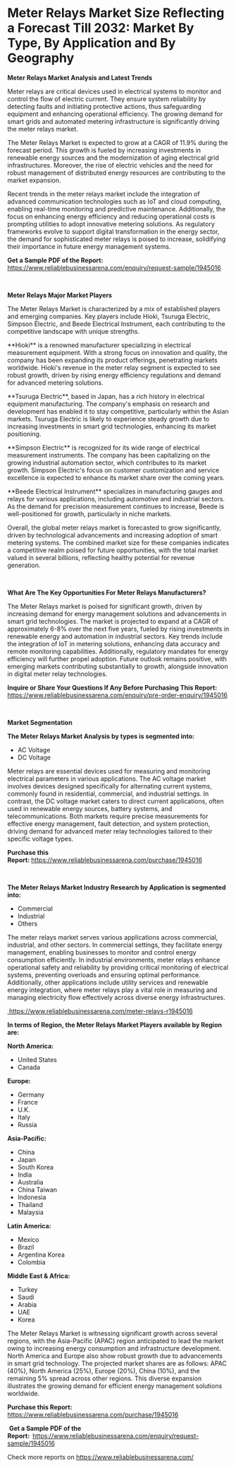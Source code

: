 <p><h1>Meter Relays Market Size Reflecting a Forecast Till 2032: Market By Type, By Application and By Geography</h1></p><p><strong>Meter Relays Market Analysis and Latest Trends</strong></p>
<p><p>Meter relays are critical devices used in electrical systems to monitor and control the flow of electric current. They ensure system reliability by detecting faults and initiating protective actions, thus safeguarding equipment and enhancing operational efficiency. The growing demand for smart grids and automated metering infrastructure is significantly driving the meter relays market.</p><p>The Meter Relays Market is expected to grow at a CAGR of 11.9% during the forecast period. This growth is fueled by increasing investments in renewable energy sources and the modernization of aging electrical grid infrastructures. Moreover, the rise of electric vehicles and the need for robust management of distributed energy resources are contributing to the market expansion.</p><p>Recent trends in the meter relays market include the integration of advanced communication technologies such as IoT and cloud computing, enabling real-time monitoring and predictive maintenance. Additionally, the focus on enhancing energy efficiency and reducing operational costs is prompting utilities to adopt innovative metering solutions. As regulatory frameworks evolve to support digital transformation in the energy sector, the demand for sophisticated meter relays is poised to increase, solidifying their importance in future energy management systems.</p></p>
<p><strong>Get a Sample PDF of the Report:&nbsp;</strong> <a href="https://www.reliablebusinessarena.com/enquiry/request-sample/1945016?utm_campaign=3515&utm_medium=2&utm_source=Github&utm_content=ia&utm_term=10042025&utm_id=meter-relays">https://www.reliablebusinessarena.com/enquiry/request-sample/1945016</a></p>
<p>&nbsp;</p>
<p><strong>Meter Relays Major Market Players</strong></p>
<p><p>The Meter Relays Market is characterized by a mix of established players and emerging companies. Key players include Hioki, Tsuruga Electric, Simpson Electric, and Beede Electrical Instrument, each contributing to the competitive landscape with unique strengths.</p><p>**Hioki** is a renowned manufacturer specializing in electrical measurement equipment. With a strong focus on innovation and quality, the company has been expanding its product offerings, penetrating markets worldwide. Hioki's revenue in the meter relay segment is expected to see robust growth, driven by rising energy efficiency regulations and demand for advanced metering solutions.</p><p>**Tsuruga Electric**, based in Japan, has a rich history in electrical equipment manufacturing. The company's emphasis on research and development has enabled it to stay competitive, particularly within the Asian markets. Tsuruga Electric is likely to experience steady growth due to increasing investments in smart grid technologies, enhancing its market positioning.</p><p>**Simpson Electric** is recognized for its wide range of electrical measurement instruments. The company has been capitalizing on the growing industrial automation sector, which contributes to its market growth. Simpson Electric's focus on customer customization and service excellence is expected to enhance its market share over the coming years.</p><p>**Beede Electrical Instrument** specializes in manufacturing gauges and relays for various applications, including automotive and industrial sectors. As the demand for precision measurement continues to increase, Beede is well-positioned for growth, particularly in niche markets.</p><p>Overall, the global meter relays market is forecasted to grow significantly, driven by technological advancements and increasing adoption of smart metering systems. The combined market size for these companies indicates a competitive realm poised for future opportunities, with the total market valued in several billions, reflecting healthy potential for revenue generation.</p></p>
<p>&nbsp;</p>
<p><strong>What Are The Key Opportunities For Meter Relays Manufacturers?</strong></p>
<p><p>The Meter Relays market is poised for significant growth, driven by increasing demand for energy management solutions and advancements in smart grid technologies. The market is projected to expand at a CAGR of approximately 6-8% over the next five years, fueled by rising investments in renewable energy and automation in industrial sectors. Key trends include the integration of IoT in metering solutions, enhancing data accuracy and remote monitoring capabilities. Additionally, regulatory mandates for energy efficiency will further propel adoption. Future outlook remains positive, with emerging markets contributing substantially to growth, alongside innovation in digital meter relay technologies.</p></p>
<p><strong>Inquire or Share Your Questions If Any Before Purchasing This Report:</strong> <a href="https://www.reliablebusinessarena.com/enquiry/pre-order-enquiry/1945016?utm_campaign=3515&utm_medium=2&utm_source=Github&utm_content=ia&utm_term=10042025&utm_id=meter-relays">https://www.reliablebusinessarena.com/enquiry/pre-order-enquiry/1945016</a></p>
<p>&nbsp;</p>
<p><strong>Market Segmentation</strong></p>
<p><strong>The Meter Relays Market Analysis by types is segmented into:</strong></p>
<p><ul><li>AC Voltage</li><li>DC Voltage</li></ul></p>
<p><p>Meter relays are essential devices used for measuring and monitoring electrical parameters in various applications. The AC voltage market involves devices designed specifically for alternating current systems, commonly found in residential, commercial, and industrial settings. In contrast, the DC voltage market caters to direct current applications, often used in renewable energy sources, battery systems, and telecommunications. Both markets require precise measurements for effective energy management, fault detection, and system protection, driving demand for advanced meter relay technologies tailored to their specific voltage types.</p></p>
<p><strong>Purchase this Report:&nbsp;</strong><a href="https://www.reliablebusinessarena.com/purchase/1945016?utm_campaign=3515&utm_medium=2&utm_source=Github&utm_content=ia&utm_term=10042025&utm_id=meter-relays">https://www.reliablebusinessarena.com/purchase/1945016</a></p>
<p>&nbsp;</p>
<p><strong>The Meter Relays Market Industry Research by Application is segmented into:</strong></p>
<p><ul><li>Commercial</li><li>Industrial</li><li>Others</li></ul></p>
<p><p>The meter relays market serves various applications across commercial, industrial, and other sectors. In commercial settings, they facilitate energy management, enabling businesses to monitor and control energy consumption efficiently. In industrial environments, meter relays enhance operational safety and reliability by providing critical monitoring of electrical systems, preventing overloads and ensuring optimal performance. Additionally, other applications include utility services and renewable energy integration, where meter relays play a vital role in measuring and managing electricity flow effectively across diverse energy infrastructures.</p></p>
<p><a href="https://www.reliablebusinessarena.com/meter-relays-r1945016?utm_campaign=3515&utm_medium=2&utm_source=Github&utm_content=ia&utm_term=10042025&utm_id=meter-relays">&nbsp;https://www.reliablebusinessarena.com/meter-relays-r1945016</a></p>
<p><strong>In terms of Region, the Meter Relays Market Players available by Region are:</strong></p>
<p>
    <p> <strong> North America: </strong>
        <ul>
            <li>United States</li>
            <li>Canada</li>
        </ul>
        </p> 
    <p> <strong> Europe: </strong>
        <ul>
            <li>Germany</li>
            <li>France</li>
            <li>U.K.</li>
            <li>Italy</li>
            <li>Russia</li>
        </ul>
        </p> 
    <p> <strong> Asia-Pacific: </strong>
        <ul>
            <li>China</li>
            <li>Japan</li>
            <li>South Korea</li>
            <li>India</li>
            <li>Australia</li>
            <li>China Taiwan</li>
            <li>Indonesia</li>
            <li>Thailand</li>
            <li>Malaysia</li>
        </ul>
        </p> 
    <p> <strong> Latin America: </strong>
        <ul>
            <li>Mexico</li>
            <li>Brazil</li>
            <li>Argentina Korea</li>
            <li>Colombia</li>
        </ul>
        </p> 
    <p> <strong> Middle East & Africa: </strong>
        <ul>
            <li>Turkey</li>
            <li>Saudi</li>
            <li>Arabia</li>
            <li>UAE</li>
            <li>Korea</li>
        </ul>
    </p>
    </p>
<p><p>The Meter Relays Market is witnessing significant growth across several regions, with the Asia-Pacific (APAC) region anticipated to lead the market owing to increasing energy consumption and infrastructure development. North America and Europe also show robust growth due to advancements in smart grid technology. The projected market shares are as follows: APAC (40%), North America (25%), Europe (20%), China (10%), and the remaining 5% spread across other regions. This diverse expansion illustrates the growing demand for efficient energy management solutions worldwide.</p></p>
<p><strong>Purchase this Report: </strong><a href="https://www.reliablebusinessarena.com/purchase/1945016?utm_campaign=3515&utm_medium=2&utm_source=Github&utm_content=ia&utm_term=10042025&utm_id=meter-relays">https://www.reliablebusinessarena.com/purchase/1945016</a></p>
<p>&nbsp;<strong>Get a Sample PDF of the Report:&nbsp;&nbsp;</strong><a href="https://www.reliablebusinessarena.com/enquiry/request-sample/1945016?utm_campaign=3515&utm_medium=2&utm_source=Github&utm_content=ia&utm_term=10042025&utm_id=meter-relays">https://www.reliablebusinessarena.com/enquiry/request-sample/1945016</a></p>
<p><strong></strong></p>
<p>Check more reports on <a href="https://www.reliablebusinessarena.com/?utm_campaign=3515&utm_medium=2&utm_source=Github&utm_content=ia&utm_term=10042025&utm_id=meter-relays">https://www.reliablebusinessarena.com/</a></p>